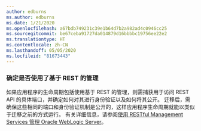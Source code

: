 ```yaml
---
author: edburns
ms.author: edburns
ms.date: 1/21/2020
ms.openlocfilehash: a67bdb749231c39e1b64d7b2a982ad4c0946cc25
ms.sourcegitcommit: be67ceba91727da014879d16bbbbc19756ee22e2
ms.translationtype: HT
ms.contentlocale: zh-CN
ms.lasthandoff: 05/05/2020
ms.locfileid: "81673443"
---
```

### <a name="determine-whether-management-over-rest-is-used"></a>确定是否使用了基于 REST 的管理

如果应用程序的生命周期包括使用基于 REST 的管理，则需捕获用于访问 REST API 的具体端口，并确定如何对其进行身份验证以及如何将其公开。 迁移后，需确保这些相同的端口和身份验证机制是公开的，这样应用程序生命周期就能以类似于迁移之前的方式运行。 有关详细信息，请参阅[使用 RESTful Management Services 管理 Oracle WebLogic Server](https://docs.oracle.com/middleware/12213/wls/WLRUR/title.htm)。
